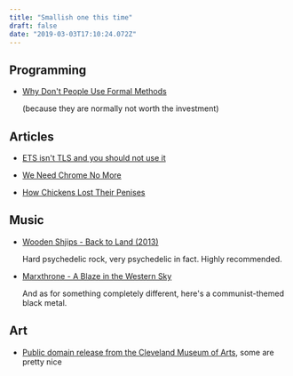 ```yaml
---
title: "Smallish one this time"
draft: false
date: "2019-03-03T17:10:24.072Z"
---
```


## Programming

- [Why Don't People Use Formal Methods](https://www.hillelwayne.com/post/why-dont-people-use-formal-methods/)

  (because they are normally not worth the investment)

## Articles

- [ETS isn't TLS and you should not use it](https://www.eff.org/deeplinks/2019/02/ets-isnt-tls-and-you-shouldnt-use-it)

- [We Need Chrome No More](https://redalemeden.com/blog/2019/we-need-chrome-no-more)

- [How Chickens Lost Their Penises](https://www.nationalgeographic.com/science/phenomena/2013/06/06/how-chickens-lost-their-penises-ducks-kept-theirs/)

## Music

- [Wooden Shjips - Back to Land (2013)](https://woodenshjips.bandcamp.com/album/back-to-land)

  Hard psychedelic rock, very psychedelic in fact. Highly recommended.

- [Marxthrone - A Blaze in the Western Sky](https://marxthrone.bandcamp.com/releases)

  And as for something completely different, here's a communist-themed black metal.

## Art

- [Public domain release from the Cleveland Museum of Arts](https://publicdomainreview.org/collections/highlights-from-the-cleveland-museum-of-arts-release-of-more-than-30k-images/), some are pretty nice
